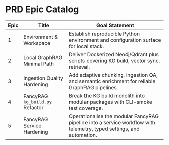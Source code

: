 # PRD Epic Catalog

| Epic | Title                       | Goal Statement                                                                         |
|------|-----------------------------|----------------------------------------------------------------------------------------|
| 1    | Environment & Workspace     | Establish reproducible Python environment and configuration surface for local stack.   |
| 2    | Local GraphRAG Minimal Path | Deliver Dockerized Neo4j/Qdrant plus scripts covering KG build, vector sync, retrieval. |
| 3    | Ingestion Quality Hardening | Add adaptive chunking, ingestion QA, and semantic enrichment for reliable GraphRAG pipelines. |
| 4    | FancyRAG `kg_build.py` Refactor | Break the KG build monolith into modular packages with CLI-smoke test coverage. |
| 5    | FancyRAG Service Hardening  | Operationalise the modular FancyRAG pipeline into a service workflow with telemetry, typed settings, and automation. |

